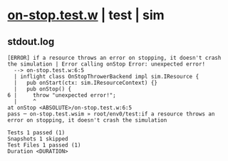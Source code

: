 # [on-stop.test.w](../../../../../../examples/tests/sdk_tests/resource/on-stop.test.w) | test | sim

## stdout.log
```log
[ERROR] if a resource throws an error on stopping, it doesn't crash the simulation | Error calling onStop Error: unexpected error!
  --> on-stop.test.w:6:5
  | inflight class OnStopThrowerBackend impl sim.IResource {
  |   pub onStart(ctx: sim.IResourceContext) {}
  |   pub onStop() {
6 |     throw "unexpected error!";
  |     ^
at onStop <ABSOLUTE>/on-stop.test.w:6:5
pass ─ on-stop.test.wsim » root/env0/test:if a resource throws an error on stopping, it doesn't crash the simulation

Tests 1 passed (1)
Snapshots 1 skipped
Test Files 1 passed (1)
Duration <DURATION>
```

